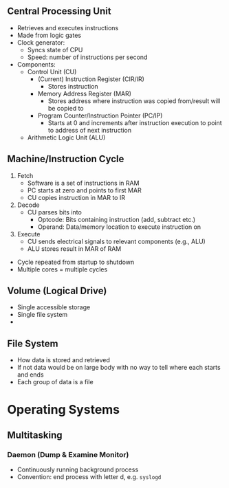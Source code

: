 

## Central Processing Unit
- Retrieves and executes instructions
- Made from logic gates
- Clock generator:
  - Syncs state of CPU
  - Speed: number of instructions per second
- Components:
  - Control Unit (CU)
    - (Current) Instruction Register (CIR/IR)
      - Stores instruction 
    - Memory Address Register (MAR)
      - Stores address where instruction was copied from/result will be copied to
    - Program Counter/Instruction Pointer (PC/IP)
      - Starts at 0 and increments after instruction execution to point to address of next instruction
  - Arithmetic Logic Unit (ALU)
## Machine/Instruction Cycle
1. Fetch
   - Software is a set of instructions in RAM
   - PC starts at zero and points to first MAR
   - CU copies instruction in MAR to IR
2. Decode
   - CU parses bits into 
     - Optcode: Bits containing instruction (add, subtract etc.)
     - Operand: Data/memory location to execute instruction on
3. Execute
   - CU sends electrical signals to relevant components (e.g., ALU)
   - ALU stores result in MAR of RAM
- Cycle repeated from startup to shutdown
- Multiple cores = multiple cycles

## Volume (Logical Drive)
- Single accessible storage 
- Single file system
- 
## File System
- How data is stored and retrieved
- If not data would be on large body with no way to tell where each starts and ends
- Each group of data is a file

# Operating Systems
## Multitasking
### Daemon (Dump & Examine Monitor)  
- Continuously running background process 
- Convention: end process with letter d, e.g. `syslogd`